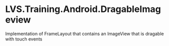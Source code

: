 # LVS.Training.Android.DragableImageview
Implementation of FrameLayout that contains an ImageView that is dragable with touch events
